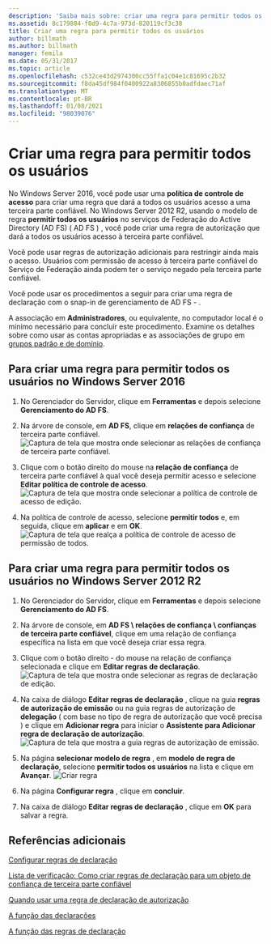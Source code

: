 ```yaml
---
description: 'Saiba mais sobre: criar uma regra para permitir todos os usuários'
ms.assetid: 8c179884-f0d9-4c7a-973d-820119cf3c38
title: Criar uma regra para permitir todos os usuários
author: billmath
ms.author: billmath
manager: femila
ms.date: 05/31/2017
ms.topic: article
ms.openlocfilehash: c532ce43d2974300cc55ffa1c04e1c81695c2b32
ms.sourcegitcommit: f8da45df984f0400922a8306855b0adfdaec71af
ms.translationtype: MT
ms.contentlocale: pt-BR
ms.lasthandoff: 01/08/2021
ms.locfileid: "98039076"
---
```

# <a name="create-a-rule-to-permit-all-users"></a>Criar uma regra para permitir todos os usuários

No Windows Server 2016, você pode usar uma **política de controle de acesso** para criar uma regra que dará a todos os usuários acesso a uma terceira parte confiável.  No Windows Server 2012 R2, usando o modelo de regra **permitir todos os usuários** no serviços de Federação do Active Directory (AD FS) \( AD FS \) , você pode criar uma regra de autorização que dará a todos os usuários acesso à terceira parte confiável.

Você pode usar regras de autorização adicionais para restringir ainda mais o acesso. Usuários com permissão de acesso à terceira parte confiável do Serviço de Federação ainda podem ter o serviço negado pela terceira parte confiável.

Você pode usar os procedimentos a seguir para criar uma regra de declaração com o snap-in de gerenciamento de AD FS \- .

A associação em **Administradores**, ou equivalente, no computador local é o mínimo necessário para concluir este procedimento.  Examine os detalhes sobre como usar as contas apropriadas e as associações de grupo em [grupos padrão e de domínio](https://go.microsoft.com/fwlink/?LinkId=83477).

## <a name="to-create-a-rule-to-permit-all-users-in-windows-server-2016"></a>Para criar uma regra para permitir todos os usuários no Windows Server 2016

1.  No Gerenciador do Servidor, clique em **Ferramentas** e depois selecione **Gerenciamento do AD FS**.

2.  Na árvore de console, em **AD FS**, clique em **relações de confiança** de terceira parte confiável.
![Captura de tela que mostra onde selecionar as relações de confiança de terceira parte confiável.](media/Create-a-Rule-to-Permit-All-Users/permitall1.PNG)

3.  Clique com o botão direito do mouse na **relação de confiança** de terceira parte confiável à qual você deseja permitir acesso e selecione **Editar política de controle de acesso**.
![Captura de tela que mostra onde selecionar a política de controle de acesso de edição.](media/Create-a-Rule-to-Permit-All-Users/permitall2.PNG)

4. Na política de controle de acesso, selecione **permitir todos** e, em seguida, clique em **aplicar** e em **OK**.
![Captura de tela que realça a política de controle de acesso de permissão de todos.](media/Create-a-Rule-to-Permit-All-Users/permitall3.PNG)

## <a name="to-create-a-rule-to-permit-all-users-in-windows-server-2012-r2"></a>Para criar uma regra para permitir todos os usuários no Windows Server 2012 R2

1.  No Gerenciador do Servidor, clique em **Ferramentas** e depois selecione **Gerenciamento do AD FS**.

2.  Na árvore de console, em **AD FS \\ relações de confiança \\ confianças de terceira parte confiável**, clique em uma relação de confiança específica na lista em que você deseja criar essa regra.

3.  Clique com o botão direito \- do mouse na relação de confiança selecionada e clique em **Editar regras de declaração**.
![Captura de tela que mostra onde selecionar as regras de declaração de edição.](media/Create-a-Rule-to-Permit-All-Users/permitall4.PNG)

4.  Na caixa de diálogo **Editar regras de declaração** , clique na guia **regras de autorização de emissão** ou na guia regras de autorização de **delegação** \( com base no tipo de regra de autorização que você precisa \) e clique em **Adicionar regra** para iniciar o **Assistente para Adicionar regra de declaração de autorização**.
![Captura de tela que mostra a guia regras de autorização de emissão.](media/Create-a-Rule-to-Permit-All-Users/permitall5.PNG)
5.  Na página **selecionar modelo de regra** , em **modelo de regra de declaração**, selecione **permitir todos os usuários** na lista e clique em **Avançar**.
![Criar regra](media/Create-a-Rule-to-Permit-All-Users/permitall6.PNG)
6.  Na página **Configurar regra** , clique em **concluir**.

7.  Na caixa de diálogo **Editar regras de declaração** , clique em **OK** para salvar a regra.

## <a name="additional-references"></a>Referências adicionais
[Configurar regras de declaração](Configure-Claim-Rules.md)

[Lista de verificação: Como criar regras de declaração para um objeto de confiança de terceira parte confiável](/previous-versions/windows/it-pro/windows-server-2012-R2-and-2012/ee913578(v=ws.11))

[Quando usar uma regra de declaração de autorização](../../ad-fs/technical-reference/When-to-Use-an-Authorization-Claim-Rule.md)

[A função das declarações](../../ad-fs/technical-reference/The-Role-of-Claims.md)

[A função das regras de declaração](../../ad-fs/technical-reference/The-Role-of-Claim-Rules.md)

